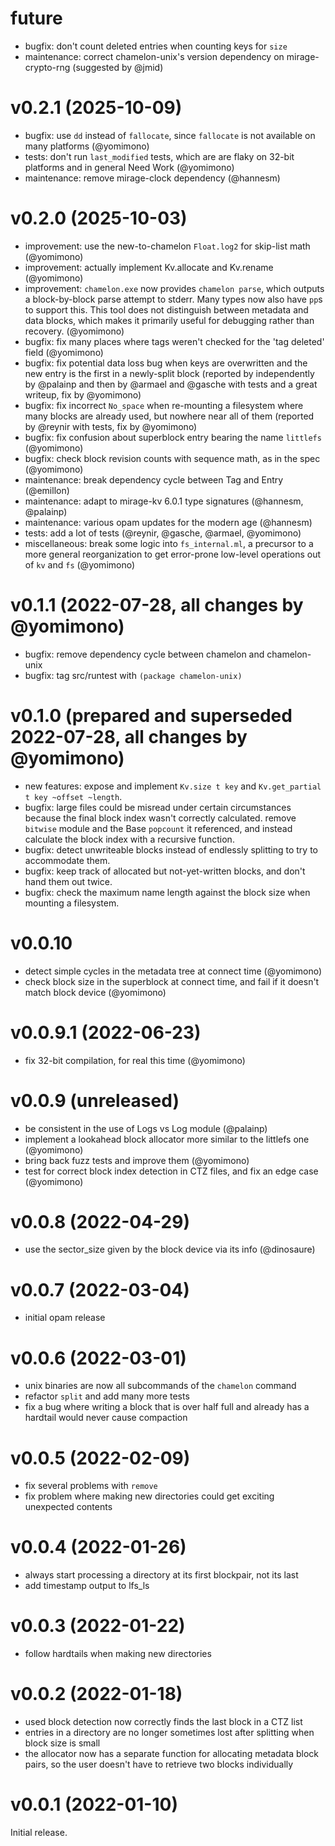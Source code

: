 # future

* bugfix: don't count deleted entries when counting keys for `size`
* maintenance: correct chamelon-unix's version dependency on mirage-crypto-rng (suggested by @jmid)

# v0.2.1 (2025-10-09)

* bugfix: use `dd` instead of `fallocate`, since `fallocate` is not available on many platforms (@yomimono)
* tests: don't run `last_modified` tests, which are are flaky on 32-bit platforms and in general Need Work (@yomimono)
* maintenance: remove mirage-clock dependency (@hannesm)

# v0.2.0 (2025-10-03)

* improvement: use the new-to-chamelon `Float.log2` for skip-list math (@yomimono)
* improvement: actually implement Kv.allocate and Kv.rename (@yomimono)
* improvement: `chamelon.exe` now provides `chamelon parse`, which outputs a block-by-block parse attempt to stderr. Many types now also have `pp`s to support this. This tool does not distinguish between metadata and data blocks, which makes it primarily useful for debugging rather than recovery. (@yomimono)
* bugfix: fix many places where tags weren't checked for the 'tag deleted' field (@yomimono)
* bugfix: fix potential data loss bug when keys are overwritten and the new entry is the first in a newly-split block (reported by independently by @palainp and then by @armael and @gasche with tests and a great writeup, fix by @yomimono)
* bugfix: fix incorrect `No_space` when re-mounting a filesystem where many blocks are already used, but nowhere near all of them (reported by @reynir with tests, fix by @yomimono)
* bugfix: fix confusion about superblock entry bearing the name `littlefs` (@yomimono)
* bugfix: check block revision counts with sequence math, as in the spec (@yomimono)
* maintenance: break dependency cycle between Tag and Entry (@emillon)
* maintenance: adapt to mirage-kv 6.0.1 type signatures (@hannesm, @palainp)
* maintenance: various opam updates for the modern age (@hannesm)
* tests: add a lot of tests (@reynir, @gasche, @armael, @yomimono)
* miscellaneous: break some logic into `fs_internal.ml`, a precursor to a more general reorganization to get error-prone low-level operations out of `kv` and `fs` (@yomimono)

# v0.1.1 (2022-07-28, all changes by @yomimono)

* bugfix: remove dependency cycle between chamelon and chamelon-unix
* bugfix: tag src/runtest with `(package chamelon-unix)`

# v0.1.0 (prepared and superseded 2022-07-28, all changes by @yomimono)

* new features: expose and implement `Kv.size t key` and `Kv.get_partial t key ~offset ~length`.
* bugfix: large files could be misread under certain circumstances because the final block index wasn't correctly calculated. remove `bitwise` module and the Base `popcount` it referenced, and instead calculate the block index with a recursive function.
* bugfix: detect unwriteable blocks instead of endlessly splitting to try to accommodate them.
* bugfix: keep track of allocated but not-yet-written blocks, and don't hand them out twice.
* bugfix: check the maximum name length against the block size when mounting a filesystem.

# v0.0.10

* detect simple cycles in the metadata tree at connect time (@yomimono)
* check block size in the superblock at connect time, and fail if it doesn't match block device (@yomimono)


# v0.0.9.1 (2022-06-23)

* fix 32-bit compilation, for real this time (@yomimono)

# v0.0.9 (unreleased)

* be consistent in the use of Logs vs Log module (@palainp)
* implement a lookahead block allocator more similar to the littlefs one (@yomimono)
* bring back fuzz tests and improve them (@yomimono)
* test for correct block index detection in CTZ files, and fix an edge case (@yomimono)

# v0.0.8 (2022-04-29)

* use the sector_size given by the block device via its info (@dinosaure)

# v0.0.7 (2022-03-04)

* initial opam release

# v0.0.6 (2022-03-01)

* unix binaries are now all subcommands of the `chamelon` command
* refactor `split` and add many more tests
* fix a bug where writing a block that is over half full and already has a hardtail would never cause compaction

# v0.0.5 (2022-02-09)

* fix several problems with `remove`
* fix problem where making new directories could get exciting unexpected contents

# v0.0.4 (2022-01-26)

* always start processing a directory at its first blockpair, not its last
* add timestamp output to lfs_ls

# v0.0.3 (2022-01-22)

* follow hardtails when making new directories

# v0.0.2 (2022-01-18)

* used block detection now correctly finds the last block in a CTZ list
* entries in a directory are no longer sometimes lost after splitting when block size is small
* the allocator now has a separate function for allocating metadata block pairs, so the user doesn't have to retrieve two blocks individually

# v0.0.1 (2022-01-10)

Initial release.
